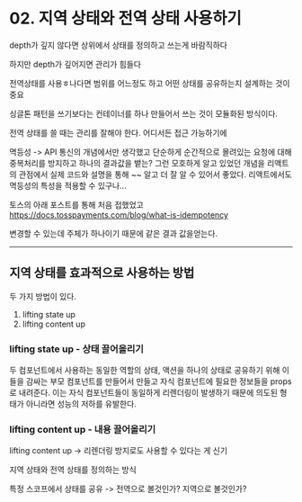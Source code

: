 # 02. 지역 상태와 전역 상태 사용하기

depth가 깊지 않다면 상위에서 상태를 정의하고 쓰는게 바람직하다

하지만 depth가 깊어지면 관리가 힘들다

전역상태를 사용ㅎ나다면 범위를 어느정도 하고 어떤 상태를 공유하는지 설계하는 것이 중요

싱글톤 패턴을 쓰기보다는 컨테이너를 하나 만들어서 쓰는 것이 모듈화된 방식이다.

전역 상태를 쓸 때는 관리를 잘해야 한다. 어디서든 접근 가능하기에

멱등성 -> API 통신의 개념에서만 생각했고 단순하게 순간적으로 몰려있는 요청에 대해 중복처리를 방지하고 하나의 결과값을 뱉는? 그런 모호하게 알고 있었던 개념을 리액트의 관점에서 실제 코드와 설명을 통해 ~~ 알고 더 잘 알 수 있어서 좋았다.
리액트에서도 멱등성의 특성을 적용할 수 있구나...

토스의 아래 포스트를 통해 처음 접했었고
https://docs.tosspayments.com/blog/what-is-idempotency

변경할 수 있는데 주체가 하나이기 때문에 같은 결과 값을얻는다.

---

## 지역 상태를 효과적으로 사용하는 방법

두 가지 방법이 있다.

1. lifting state up
2. lifting content up

### lifting state up - 상태 끌어올리기

두 컴포넌트에서 사용하는 동일한 역할의 상태, 액션을 하나의 상태로 공유하기 위해 이들을 감싸는 부모 컴포넌트를 만들어서 만들고 자식 컴포넌트에 필요한 정보들을 props로 내려준다.
이는 자식 컴포넌트들이 동일하게 리렌더링이 발생하기 때문에 의도된 형태가 아니라면 성능의 저하를 유발한다.

### lifting content up - 내용 끌어올리기

lifting content up -> 리렌더링 방지로도 사용할 수 있다는 게 신기

지역 상태와 전역 상태를 정의하는 방식

특정 스코프에서 상태를 공유 -> 전역으로 볼것인가? 지역으로 볼것인가?
